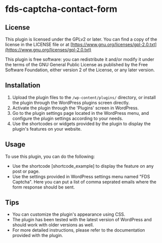 # fds-captcha-contact-form

## License

This plugin is licensed under the GPLv2 or later. You can find a copy of the license in the LICENSE file or at [https://www.gnu.org/licenses/gpl-2.0.txt](https://www.gnu.org/licenses/gpl-2.0.txt)

This plugin is free software: you can redistribute it and/or modify it under the terms of the GNU General Public License as published by the Free Software Foundation, either version 2 of the License, or any later version.

## Installation

1. Upload the plugin files to the `/wp-content/plugins/` directory, or install the plugin through the WordPress plugins screen directly.
2. Activate the plugin through the 'Plugins' screen in WordPress.
3. Go to the plugin settings page located in the WordPress menu, and configure the plugin settings according to your needs.
4. Use the shortcodes or widgets provided by the plugin to display the plugin's features on your website.

## Usage

To use this plugin, you can do the following:
- Use the shortcode [shortcode_example] to display the feature on any post or page.
- Use the settings provided in WordPress settings menu named "FDS Captcha". Here you can put a list of comma seprated emails where the form response should be sent.

## Tips

- You can customize the plugin's appearance using CSS.
- The plugin has been tested with the latest version of WordPress and should work with older versions as well.
- For more detailed instructions, please refer to the documentation provided with the plugin.
